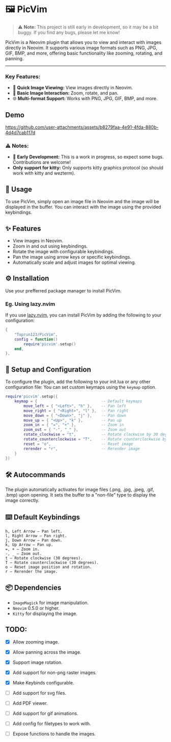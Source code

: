 # 🖼️ PicVim

> ⚠️ **Note:** This project is still early in development, so it may be a bit buggy. If you find any bugs, please let me know!


PicVim is a Neovim plugin that allows you to view and interact with images directly in Neovim. It supports various image formats such as PNG, JPG, GIF, BMP, and more, offering basic functionality like zooming, rotating, and panning.

---

### Key Features:
- 🚀 **Quick Image Viewing:** View images directly in Neovim.
- 🔄 **Basic Image Interaction:** Zoom, rotate, and pan.
- 🌐 **Multi-format Support:** Works with PNG, JPG, GIF, BMP, and more.


## Demo


https://github.com/user-attachments/assets/b8279faa-4e91-4fda-880b-4d4d7cab117d


### ⚠️  Notes:
- 🔧 **Early Development:** This is a work in progress, so expect some bugs. Contributions are welcome!
- **Only support for kitty:** Only supports kitty graphics protocol (so should work with kitty and wezterm).


## 📖 Usage

To use PicVim, simply open an image file in Neovim and the image will be displayed in the buffer. You can interact with the image using the provided keybindings.


## ✨ Features

- View images in Neovim.
- Zoom in and out using keybindings.
- Rotate the image with configurable keybindings.
- Pan the image using arrow keys or specific keybindings.
- Automatically scale and adjust images for optimal viewing.


## ⚙️  Installation

Use your prefferred package manager to install PicVim.


### Eg. Using lazy.nvim

If you use [lazy.nvim](https://github.com/folke/lazy.nvim), you can install PicVim by adding the following to your configuration:


```lua
{
    "Toprun123/PicVim",
    config = function()
        require'picvim'.setup()
    end,
},
```

## 🔧 Setup and Configuration

To configure the plugin, add the following to your init.lua or any other configuration file:
You can set custom keymaps using the `keymap` option.

```lua
require'picvim'.setup({
    keymap = {                            -- Default keymaps
        move_left = { "<Left>", "h" },    -- Pan left
        move_right = { "<Right>", "l" },  -- Pan right
        move_down = { "<Down>", "j" },    -- Pan down
        move_up = { "<Up>", "k" },        -- Pan up
        zoom_in = { "=", "+" },           -- Zoom in
        zoom_out = { "-", "_" },          -- Zoom out
        rotate_clockwise = "t",           -- Rotate clockwise by 30 degrees
        rotate_counterclockwise = "T",    -- Rotate counterclockwise by 30 degrees
        reset = "o",                      -- Reset image
        rerender = "r",                   -- Rerender image
    }
})
```

## 🛠️ Autocommands

The plugin automatically activates for image files (.png, .jpg, .jpeg, .gif, .bmp) upon opening. It sets the buffer to a "non-file" type to display the image correctly.

## ⌨️  Default Keybindings

    h, Left Arrow – Pan left.
    l, Right Arrow – Pan right.
    j, Down Arrow – Pan down.
    k, Up Arrow – Pan up.
    =, + – Zoom in.
    -, _ – Zoom out.
    t – Rotate clockwise (30 degrees).
    T – Rotate counterclockwise (30 degrees).
    o – Reset image position and rotation.
    r – Rerender the image.

## 📦 Dependencies

- `ImageMagick` for image manipulation.
- `Neovim` 0.5.0 or higher.
- `Kitty` for displaying the image.

##  TODO:

- [x] Allow zooming image.
- [x] Allow panning across the image.
- [x] Support image rotation.
- [x] Add support for non-png raster images.
- [x] Make Keybinds configurable.
- [ ] Add support for svg files.
- [ ] Add PDF viewer.
- [ ] Add support for gif animations.
- [ ] Add config for filetypes to work with.
- [ ] Expose functions to handle the images.

